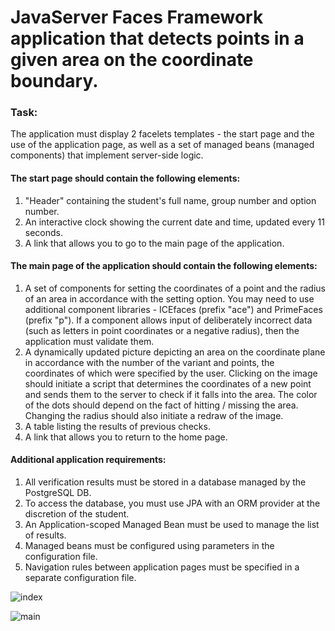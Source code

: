 # JavaServer Faces Framework application that detects points in a given area on the coordinate boundary.

### Task:

The application must display 2 facelets templates - the start page and the use of the application page, as well as a set of managed beans (managed components) that implement server-side logic.


#### The start page should contain the following elements:

1. "Header" containing the student's full name, group number and option number.
2. An interactive clock showing the current date and time, updated every 11 seconds.
3. A link that allows you to go to the main page of the application.


#### The main page of the application should contain the following elements:

1. A set of components for setting the coordinates of a point and the radius of an area in accordance with the setting option. You may need to use additional component libraries - ICEfaces (prefix "ace") and PrimeFaces (prefix "p"). If a component allows input of deliberately incorrect data (such as letters in point coordinates or a negative radius), then the application must validate them.
2. A dynamically updated picture depicting an area on the coordinate plane in accordance with the number of the variant and points, the coordinates of which were specified by the user. Clicking on the image should initiate a script that determines the coordinates of a new point and sends them to the server to check if it falls into the area. The color of the dots should depend on the fact of hitting / missing the area. Changing the radius should also initiate a redraw of the image.
3. A table listing the results of previous checks.
3. A link that allows you to return to the home page.

#### Additional application requirements:

1. All verification results must be stored in a database managed by the PostgreSQL DB.
2. To access the database, you must use JPA with an ORM provider at the discretion of the student.
3. An Application-scoped Managed Bean must be used to manage the list of results.
4. Managed beans must be configured using parameters in the configuration file.
5. Navigation rules between application pages must be specified in a separate configuration file.

![index](https://user-images.githubusercontent.com/42679553/171596315-3c572492-b4e7-4c3a-8c04-01cce8f70991.png)

![main](https://user-images.githubusercontent.com/42679553/171596458-72ddd63e-f13d-4fe2-9af1-15fc9b6221d6.png)



